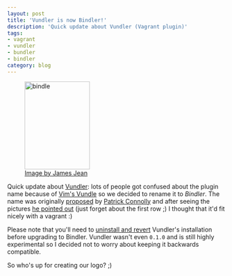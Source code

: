 ```yaml
---
layout: post
title: 'Vundler is now Bindler!'
description: 'Quick update about Vundler (Vagrant plugin)'
tags:
- vagrant
- vundler
- bundler
- bindler
category: blog
---
```


<figure class="half">
  <img class="caption" src="http://gallerydriver.com/Art/bindle_72dpi.jpg" alt="bindle" title="bindle" width="150" height="202">
  <figcaption><a href="http://jonathanlevinegallery.com/?method=Exhibit.ExhibitArt&amp;exhibitID=63485F0C-19DB-5802-E0993469955A3542&amp;artidx=35&amp;artistidx=1">Image by James Jean</a></figcaption>
</figure>

Quick update about [Vundler](/blog/2013/07/15/vundler-dead-easy-plugin-management-for-vagrant):
lots of people got confused about the plugin name because of [Vim's Vundle](https://github.com/gmarik/vundle)
so we decided to rename it to _Bindler_. The name was originally [proposed](https://github.com/mitchellh/vagrant/issues/1789#issuecomment-21018873)
by [Patrick Connolly](https://github.com/patcon) and after seeing the pictures
[he pointed out](https://www.google.ca/search?q=bindle&tbm=isch) (just forget
about the first row ;) I thought that it'd fit nicely with a vagrant :)

Please note that you'll need to [uninstall and revert](https://github.com/fgrehm/bindler#notice)
Vundler's installation before upgrading to Bindler. Vundler wasn't even `0.1.0`
and is still highly experimental so I decided not to worry about keeping it
backwards compatible.

So who's up for creating our logo? ;)
